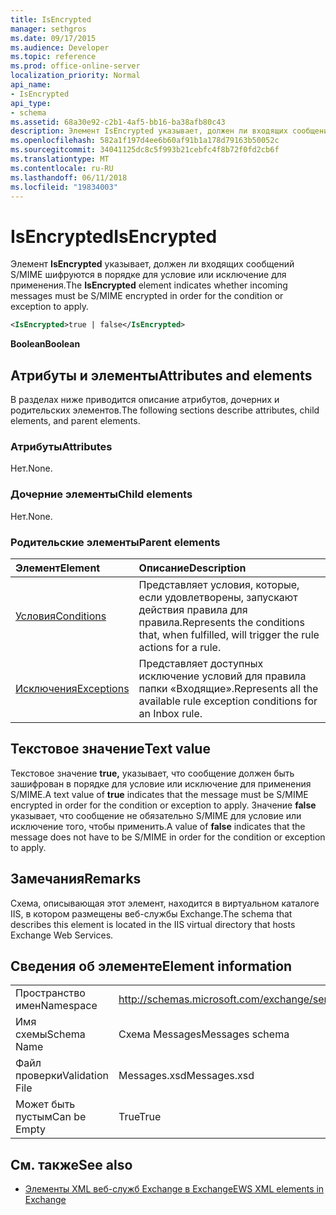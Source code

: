 ```yaml
---
title: IsEncrypted
manager: sethgros
ms.date: 09/17/2015
ms.audience: Developer
ms.topic: reference
ms.prod: office-online-server
localization_priority: Normal
api_name:
- IsEncrypted
api_type:
- schema
ms.assetid: 68a30e92-c2b1-4af5-bb16-ba38afb80c43
description: Элемент IsEncrypted указывает, должен ли входящих сообщений S/MIME шифруются в порядке для условие или исключение для применения.
ms.openlocfilehash: 582a1f197d4ee6b60af91b1a178d79163b50052c
ms.sourcegitcommit: 34041125dc8c5f993b21cebfc4f8b72f0fd2cb6f
ms.translationtype: MT
ms.contentlocale: ru-RU
ms.lasthandoff: 06/11/2018
ms.locfileid: "19834003"
---
```

# <a name="isencrypted"></a><span data-ttu-id="e46f4-103">IsEncrypted</span><span class="sxs-lookup"><span data-stu-id="e46f4-103">IsEncrypted</span></span>

<span data-ttu-id="e46f4-104">Элемент **IsEncrypted** указывает, должен ли входящих сообщений S/MIME шифруются в порядке для условие или исключение для применения.</span><span class="sxs-lookup"><span data-stu-id="e46f4-104">The **IsEncrypted** element indicates whether incoming messages must be S/MIME encrypted in order for the condition or exception to apply.</span></span> 
  
```XML
<IsEncrypted>true | false</IsEncrypted>
```

 <span data-ttu-id="e46f4-105">**Boolean**</span><span class="sxs-lookup"><span data-stu-id="e46f4-105">**Boolean**</span></span>
## <a name="attributes-and-elements"></a><span data-ttu-id="e46f4-106">Атрибуты и элементы</span><span class="sxs-lookup"><span data-stu-id="e46f4-106">Attributes and elements</span></span>

<span data-ttu-id="e46f4-107">В разделах ниже приводится описание атрибутов, дочерних и родительских элементов.</span><span class="sxs-lookup"><span data-stu-id="e46f4-107">The following sections describe attributes, child elements, and parent elements.</span></span>
  
### <a name="attributes"></a><span data-ttu-id="e46f4-108">Атрибуты</span><span class="sxs-lookup"><span data-stu-id="e46f4-108">Attributes</span></span>

<span data-ttu-id="e46f4-109">Нет.</span><span class="sxs-lookup"><span data-stu-id="e46f4-109">None.</span></span>
  
### <a name="child-elements"></a><span data-ttu-id="e46f4-110">Дочерние элементы</span><span class="sxs-lookup"><span data-stu-id="e46f4-110">Child elements</span></span>

<span data-ttu-id="e46f4-111">Нет.</span><span class="sxs-lookup"><span data-stu-id="e46f4-111">None.</span></span>
  
### <a name="parent-elements"></a><span data-ttu-id="e46f4-112">Родительские элементы</span><span class="sxs-lookup"><span data-stu-id="e46f4-112">Parent elements</span></span>

|<span data-ttu-id="e46f4-113">**Элемент**</span><span class="sxs-lookup"><span data-stu-id="e46f4-113">**Element**</span></span>|<span data-ttu-id="e46f4-114">**Описание**</span><span class="sxs-lookup"><span data-stu-id="e46f4-114">**Description**</span></span>|
|:-----|:-----|
|[<span data-ttu-id="e46f4-115">Условия</span><span class="sxs-lookup"><span data-stu-id="e46f4-115">Conditions</span></span>](conditions.md) <br/> |<span data-ttu-id="e46f4-116">Представляет условия, которые, если удовлетворены, запускают действия правила для правила.</span><span class="sxs-lookup"><span data-stu-id="e46f4-116">Represents the conditions that, when fulfilled, will trigger the rule actions for a rule.</span></span>  <br/> |
|[<span data-ttu-id="e46f4-117">Исключения</span><span class="sxs-lookup"><span data-stu-id="e46f4-117">Exceptions</span></span>](exceptions.md) <br/> |<span data-ttu-id="e46f4-118">Представляет доступных исключение условий для правила папки «Входящие».</span><span class="sxs-lookup"><span data-stu-id="e46f4-118">Represents all the available rule exception conditions for an Inbox rule.</span></span>  <br/> |
   
## <a name="text-value"></a><span data-ttu-id="e46f4-119">Текстовое значение</span><span class="sxs-lookup"><span data-stu-id="e46f4-119">Text value</span></span>

<span data-ttu-id="e46f4-120">Текстовое значение **true,** указывает, что сообщение должен быть зашифрован в порядке для условие или исключение для применения S/MIME.</span><span class="sxs-lookup"><span data-stu-id="e46f4-120">A text value of **true** indicates that the message must be S/MIME encrypted in order for the condition or exception to apply.</span></span> <span data-ttu-id="e46f4-121">Значение **false** указывает, что сообщение не обязательно S/MIME для условие или исключение того, чтобы применить.</span><span class="sxs-lookup"><span data-stu-id="e46f4-121">A value of **false** indicates that the message does not have to be S/MIME in order for the condition or exception to apply.</span></span> 
  
## <a name="remarks"></a><span data-ttu-id="e46f4-122">Замечания</span><span class="sxs-lookup"><span data-stu-id="e46f4-122">Remarks</span></span>

<span data-ttu-id="e46f4-123">Схема, описывающая этот элемент, находится в виртуальном каталоге IIS, в котором размещены веб-службы Exchange.</span><span class="sxs-lookup"><span data-stu-id="e46f4-123">The schema that describes this element is located in the IIS virtual directory that hosts Exchange Web Services.</span></span>
  
## <a name="element-information"></a><span data-ttu-id="e46f4-124">Сведения об элементе</span><span class="sxs-lookup"><span data-stu-id="e46f4-124">Element information</span></span>

|||
|:-----|:-----|
|<span data-ttu-id="e46f4-125">Пространство имен</span><span class="sxs-lookup"><span data-stu-id="e46f4-125">Namespace</span></span>  <br/> |http://schemas.microsoft.com/exchange/services/2006/messages  <br/> |
|<span data-ttu-id="e46f4-126">Имя схемы</span><span class="sxs-lookup"><span data-stu-id="e46f4-126">Schema Name</span></span>  <br/> |<span data-ttu-id="e46f4-127">Схема Messages</span><span class="sxs-lookup"><span data-stu-id="e46f4-127">Messages schema</span></span>  <br/> |
|<span data-ttu-id="e46f4-128">Файл проверки</span><span class="sxs-lookup"><span data-stu-id="e46f4-128">Validation File</span></span>  <br/> |<span data-ttu-id="e46f4-129">Messages.xsd</span><span class="sxs-lookup"><span data-stu-id="e46f4-129">Messages.xsd</span></span>  <br/> |
|<span data-ttu-id="e46f4-130">Может быть пустым</span><span class="sxs-lookup"><span data-stu-id="e46f4-130">Can be Empty</span></span>  <br/> |<span data-ttu-id="e46f4-131">True</span><span class="sxs-lookup"><span data-stu-id="e46f4-131">True</span></span>  <br/> |
   
## <a name="see-also"></a><span data-ttu-id="e46f4-132">См. также</span><span class="sxs-lookup"><span data-stu-id="e46f4-132">See also</span></span>



- [<span data-ttu-id="e46f4-133">Элементы XML веб-служб Exchange в Exchange</span><span class="sxs-lookup"><span data-stu-id="e46f4-133">EWS XML elements in Exchange</span></span>](ews-xml-elements-in-exchange.md)

